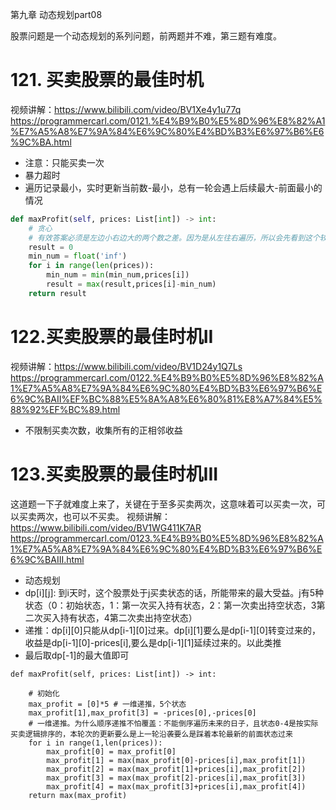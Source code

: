 第九章 动态规划part08

 股票问题是一个动态规划的系列问题，前两题并不难，第三题有难度。

# 121. 买卖股票的最佳时机 
视频讲解：https://www.bilibili.com/video/BV1Xe4y1u77q
https://programmercarl.com/0121.%E4%B9%B0%E5%8D%96%E8%82%A1%E7%A5%A8%E7%9A%84%E6%9C%80%E4%BD%B3%E6%97%B6%E6%9C%BA.html

- 注意：只能买卖一次
- 暴力超时
- 遍历记录最小，实时更新当前数-最小，总有一轮会遇上后续最大-前面最小的情况
```py
def maxProfit(self, prices: List[int]) -> int:
    # 贪心
    # 有效答案必须是左边小右边大的两个数之差。因为是从左往右遍历，所以会先看到这个较小数，记录历史最小，再用右边的数减去这个数，总有一次能达到最大。
    result = 0
    min_num = float('inf')
    for i in range(len(prices)):
        min_num = min(min_num,prices[i])
        result = max(result,prices[i]-min_num)
    return result
```

# 122.买卖股票的最佳时机II  
视频讲解：https://www.bilibili.com/video/BV1D24y1Q7Ls
https://programmercarl.com/0122.%E4%B9%B0%E5%8D%96%E8%82%A1%E7%A5%A8%E7%9A%84%E6%9C%80%E4%BD%B3%E6%97%B6%E6%9C%BAII%EF%BC%88%E5%8A%A8%E6%80%81%E8%A7%84%E5%88%92%EF%BC%89.html  

- 不限制买卖次数，收集所有的正相邻收益

# 123.买卖股票的最佳时机III  

这道题一下子就难度上来了，关键在于至多买卖两次，这意味着可以买卖一次，可以买卖两次，也可以不买卖。
视频讲解：https://www.bilibili.com/video/BV1WG411K7AR
https://programmercarl.com/0123.%E4%B9%B0%E5%8D%96%E8%82%A1%E7%A5%A8%E7%9A%84%E6%9C%80%E4%BD%B3%E6%97%B6%E6%9C%BAIII.html
- 动态规划
- dp[i][j]: 到i天时，这个股票处于j买卖状态的话，所能带来的最大受益。j有5种状态（0：初始状态，1：第一次买入持有状态，2：第一次卖出持空状态，3第二次买入持有状态，4第二次卖出持空状态）
- 递推：dp[i][0]只能从dp[i-1][0]过来。dp[i][1]要么是dp[i-1][0]转变过来的，收益是dp[i-1][0]-prices[i],要么是dp[i-1][1]延续过来的。以此类推
- 最后取dp[-1]的最大值即可

```Py
def maxProfit(self, prices: List[int]) -> int:

    # 初始化
    max_profit = [0]*5 # 一维递推，5个状态
    max_profit[1],max_profit[3] = -prices[0],-prices[0]
    # 一维递推。为什么顺序递推不怕覆盖：不能倒序遍历未来的日子，且状态0-4是按实际买卖逻辑排序的，本轮次的更新要么是上一轮沿袭要么是踩着本轮最新的前面状态过来
    for i in range(1,len(prices)):
        max_profit[0] = max_profit[0]
        max_profit[1] = max(max_profit[0]-prices[i],max_profit[1])
        max_profit[2] = max(max_profit[1]+prices[i],max_profit[2])
        max_profit[3] = max(max_profit[2]-prices[i],max_profit[3])
        max_profit[4] = max(max_profit[3]+prices[i],max_profit[4])
    return max(max_profit)
        
```



